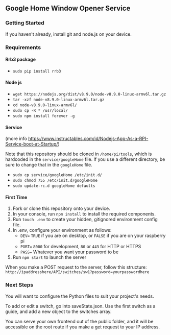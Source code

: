 ## Google Home Window Opener Service

### Getting Started
If you haven't already, install git and node.js on your device.

### Requirements
#### Rrb3 package
* `sudo pip install rrb3`

#### Node js
* `wget https://nodejs.org/dist/v8.9.0/node-v8.9.0-linux-armv6l.tar.gz`
* `tar -xzf node-v8.9.0-linux-armv6l.tar.gz`
* `cd node-v8.9.0-linux-armv6l/`
* `sudo cp -R * /usr/local/`
* `sudo npm install forever -g`

#### Service
(more info https://www.instructables.com/id/Nodejs-App-As-a-RPI-Service-boot-at-Startup/)

Note that this repository should be cloned in `/home/pi/tools`, which is hardcoded in the `service/googleHome` file. 
If you use a different directory, be sure to change that in the `googleHome` file.

* `sudo cp service/googleHome /etc/init.d/`
* `sudo chmod 755 /etc/init.d/googleHome`
* `sudo update-rc.d googleHome defaults`

#### First Time
1. Fork or clone this repository onto your device. 
2. In your console, run `npm install` to install the required components.
3. Run `touch .env` to create your hidden, gitignored environment config file.
4. In .env, configure your environment as follows:
    * `DEV=`  `TRUE` if you are on desktop, or `FALSE` if you are on your raspberry pi
    * `PORT=` `8000` for development, `80` or `443` for HTTP or HTTPS
    * `PASS=` Whatever you want your password to be
5. Run `npm start` to launch the server

When you make a POST request to the server, follow this structure: 
`http://ipaddresshere/API/switches/sw1?password=yourpasswordhere`

### Next Steps
You will want to configure the Python files to suit your project's needs. 

To add or edit a switch, go into saveState.json. Use the first switch as a guide, and add a new object to the switches array. 

You can serve your own frontend out of the public folder, and it will be accessible on the root route if you make a get request to your IP address. 